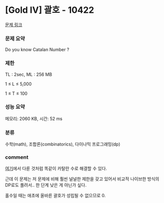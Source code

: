 
# [Gold IV] 괄호 - 10422

[문제 링크](https://www.acmicpc.net/problem/10422)

### 문제 요약

<p> Do you know Catalan Number ? </p>

### 제한

TL : 2sec, ML : 256 MB

1 ≤ L ≤ 5,000

1 ≤ T ≤ 100

### 성능 요약

메모리: 2060 KB, 시간: 52 ms

### 분류

수학(math), 조합론(combinatorics), 다이나믹 프로그래밍(dp)

### comment

[여기](https://github.com/pill27211/Baekjoon/blob/main/Gold/Math/17268_%EB%AF%B8%ED%8C%85%EC%9D%98%20%EC%A0%80%EC%A3%BC/README.md)에서 다룬 것처럼 똑같이 카탈란 수로 해결할 수 있다.

근데 이 문제는 저 문제에 비해 훨씬 널널한 제한을 갖고 있어서 비교적 나이브한 방식의 DP로도 풀려서.. 한 단계 낮은 게 아닌가 싶다.

홀수일 때는 애초에 올바른 괄호가 성립될 수 없으므로 0.
